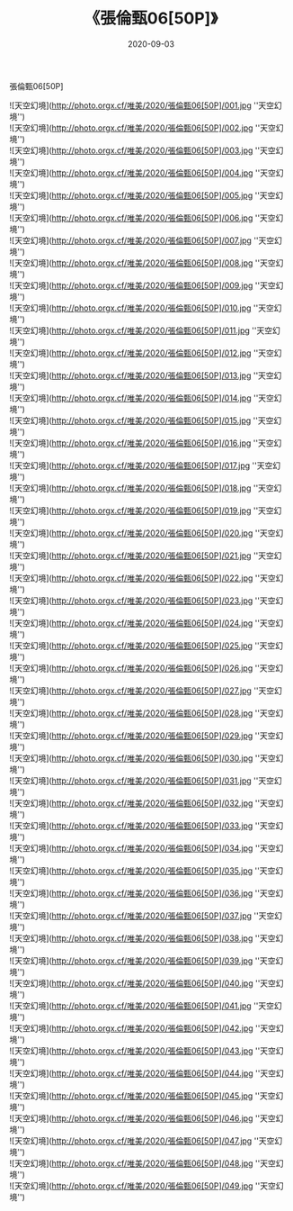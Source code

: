 ﻿---
layout: post
title:  《張倫甄06[50P]》
date:   2020-09-03
img: http://photo.orgx.cf/唯美/2020/張倫甄06[50P]/000.jpg
tags: [美女, 清纯, 唯美]
---

張倫甄06[50P]



![天空幻境](http://photo.orgx.cf/唯美/2020/張倫甄06[50P]/001.jpg ''天空幻境'') <br>
![天空幻境](http://photo.orgx.cf/唯美/2020/張倫甄06[50P]/002.jpg ''天空幻境'') <br>
![天空幻境](http://photo.orgx.cf/唯美/2020/張倫甄06[50P]/003.jpg ''天空幻境'') <br>
![天空幻境](http://photo.orgx.cf/唯美/2020/張倫甄06[50P]/004.jpg ''天空幻境'') <br>
![天空幻境](http://photo.orgx.cf/唯美/2020/張倫甄06[50P]/005.jpg ''天空幻境'') <br>
![天空幻境](http://photo.orgx.cf/唯美/2020/張倫甄06[50P]/006.jpg ''天空幻境'') <br>
![天空幻境](http://photo.orgx.cf/唯美/2020/張倫甄06[50P]/007.jpg ''天空幻境'') <br>
![天空幻境](http://photo.orgx.cf/唯美/2020/張倫甄06[50P]/008.jpg ''天空幻境'') <br>
![天空幻境](http://photo.orgx.cf/唯美/2020/張倫甄06[50P]/009.jpg ''天空幻境'') <br>
![天空幻境](http://photo.orgx.cf/唯美/2020/張倫甄06[50P]/010.jpg ''天空幻境'') <br>
![天空幻境](http://photo.orgx.cf/唯美/2020/張倫甄06[50P]/011.jpg ''天空幻境'') <br>
![天空幻境](http://photo.orgx.cf/唯美/2020/張倫甄06[50P]/012.jpg ''天空幻境'') <br>
![天空幻境](http://photo.orgx.cf/唯美/2020/張倫甄06[50P]/013.jpg ''天空幻境'') <br>
![天空幻境](http://photo.orgx.cf/唯美/2020/張倫甄06[50P]/014.jpg ''天空幻境'') <br>
![天空幻境](http://photo.orgx.cf/唯美/2020/張倫甄06[50P]/015.jpg ''天空幻境'') <br>
![天空幻境](http://photo.orgx.cf/唯美/2020/張倫甄06[50P]/016.jpg ''天空幻境'') <br>
![天空幻境](http://photo.orgx.cf/唯美/2020/張倫甄06[50P]/017.jpg ''天空幻境'') <br>
![天空幻境](http://photo.orgx.cf/唯美/2020/張倫甄06[50P]/018.jpg ''天空幻境'') <br>
![天空幻境](http://photo.orgx.cf/唯美/2020/張倫甄06[50P]/019.jpg ''天空幻境'') <br>
![天空幻境](http://photo.orgx.cf/唯美/2020/張倫甄06[50P]/020.jpg ''天空幻境'') <br>
![天空幻境](http://photo.orgx.cf/唯美/2020/張倫甄06[50P]/021.jpg ''天空幻境'') <br>
![天空幻境](http://photo.orgx.cf/唯美/2020/張倫甄06[50P]/022.jpg ''天空幻境'') <br>
![天空幻境](http://photo.orgx.cf/唯美/2020/張倫甄06[50P]/023.jpg ''天空幻境'') <br>
![天空幻境](http://photo.orgx.cf/唯美/2020/張倫甄06[50P]/024.jpg ''天空幻境'') <br>
![天空幻境](http://photo.orgx.cf/唯美/2020/張倫甄06[50P]/025.jpg ''天空幻境'') <br>
![天空幻境](http://photo.orgx.cf/唯美/2020/張倫甄06[50P]/026.jpg ''天空幻境'') <br>
![天空幻境](http://photo.orgx.cf/唯美/2020/張倫甄06[50P]/027.jpg ''天空幻境'') <br>
![天空幻境](http://photo.orgx.cf/唯美/2020/張倫甄06[50P]/028.jpg ''天空幻境'') <br>
![天空幻境](http://photo.orgx.cf/唯美/2020/張倫甄06[50P]/029.jpg ''天空幻境'') <br>
![天空幻境](http://photo.orgx.cf/唯美/2020/張倫甄06[50P]/030.jpg ''天空幻境'') <br>
![天空幻境](http://photo.orgx.cf/唯美/2020/張倫甄06[50P]/031.jpg ''天空幻境'') <br>
![天空幻境](http://photo.orgx.cf/唯美/2020/張倫甄06[50P]/032.jpg ''天空幻境'') <br>
![天空幻境](http://photo.orgx.cf/唯美/2020/張倫甄06[50P]/033.jpg ''天空幻境'') <br>
![天空幻境](http://photo.orgx.cf/唯美/2020/張倫甄06[50P]/034.jpg ''天空幻境'') <br>
![天空幻境](http://photo.orgx.cf/唯美/2020/張倫甄06[50P]/035.jpg ''天空幻境'') <br>
![天空幻境](http://photo.orgx.cf/唯美/2020/張倫甄06[50P]/036.jpg ''天空幻境'') <br>
![天空幻境](http://photo.orgx.cf/唯美/2020/張倫甄06[50P]/037.jpg ''天空幻境'') <br>
![天空幻境](http://photo.orgx.cf/唯美/2020/張倫甄06[50P]/038.jpg ''天空幻境'') <br>
![天空幻境](http://photo.orgx.cf/唯美/2020/張倫甄06[50P]/039.jpg ''天空幻境'') <br>
![天空幻境](http://photo.orgx.cf/唯美/2020/張倫甄06[50P]/040.jpg ''天空幻境'') <br>
![天空幻境](http://photo.orgx.cf/唯美/2020/張倫甄06[50P]/041.jpg ''天空幻境'') <br>
![天空幻境](http://photo.orgx.cf/唯美/2020/張倫甄06[50P]/042.jpg ''天空幻境'') <br>
![天空幻境](http://photo.orgx.cf/唯美/2020/張倫甄06[50P]/043.jpg ''天空幻境'') <br>
![天空幻境](http://photo.orgx.cf/唯美/2020/張倫甄06[50P]/044.jpg ''天空幻境'') <br>
![天空幻境](http://photo.orgx.cf/唯美/2020/張倫甄06[50P]/045.jpg ''天空幻境'') <br>
![天空幻境](http://photo.orgx.cf/唯美/2020/張倫甄06[50P]/046.jpg ''天空幻境'') <br>
![天空幻境](http://photo.orgx.cf/唯美/2020/張倫甄06[50P]/047.jpg ''天空幻境'') <br>
![天空幻境](http://photo.orgx.cf/唯美/2020/張倫甄06[50P]/048.jpg ''天空幻境'') <br>
![天空幻境](http://photo.orgx.cf/唯美/2020/張倫甄06[50P]/049.jpg ''天空幻境'') <br>